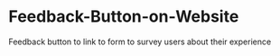 # Feedback-Button-on-Website
Feedback button to link to form to survey users about their experience

